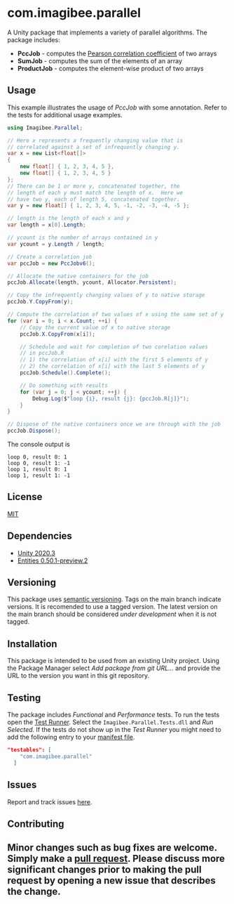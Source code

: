 # com.imagibee.parallel
A Unity package that implements a variety of parallel algorithms.  The package includes:

* __PccJob__ - computes the [Pearson correlation coefficient](https://en.wikipedia.org/wiki/Pearson_correlation_coefficient) of two arrays
* __SumJob__ - computes the sum of the elements of an array
* __ProductJob__ - computes the element-wise product of two arrays

## Usage
This example illustrates the usage of _PccJob_ with some annotation.  Refer to the tests for additional usage examples.
```cs
using Imagibee.Parallel;

// Here x represents a frequently changing value that is
// correlated against a set of infrequently changing y.
var x = new List<float[]>
{
    new float[] { 1, 2, 3, 4, 5 },
    new float[] { 1, 2, 3, 4, 5 }
};
// There can be 1 or more y, concatenated together, the
// length of each y must match the length of x.  Here we
// have two y, each of length 5, concatenated together.
var y = new float[] { 1, 2, 3, 4, 5, -1, -2, -3, -4, -5 };

// length is the length of each x and y
var length = x[0].Length;

// ycount is the number of arrays contained in y
var ycount = y.Length / length;

// Create a correlation job
var pccJob = new PccJobv6();

// Allocate the native containers for the job
pccJob.Allocate(length, ycount, Allocator.Persistent);

// Copy the infrequently changing values of y to native storage
pccJob.Y.CopyFrom(y);

// Compute the correlation of two values of x using the same set of y
for (var i = 0; i < x.Count; ++i) {
    // Copy the current value of x to native storage
    pccJob.X.CopyFrom(x[i]);

    // Schedule and wait for completion of two corelation values
    // in pccJob.R
    // 1) the correlation of x[i] with the first 5 elements of y
    // 2) the correlation of x[i] with the last 5 elements of y
    pccJob.Schedule().Complete();

    // Do something with results
    for (var j = 0; j < ycount; ++j) {
        Debug.Log($"loop {i}, result {j}: {pccJob.R[j]}");
    }
}

// Dispose of the native containers once we are through with the job
pccJob.Dispose();
```

The console output is
```shell
loop 0, result 0: 1
loop 0, result 1: -1
loop 1, result 0: 1
loop 1, result 1: -1
```

## License
[MIT](https://www.mit.edu/~amini/LICENSE.md)

## Dependencies
* [Unity 2020.3](https://unity3d.com/unity/whats-new/2020.3.0)
* [Entities 0.50.1-preview.2](https://docs.unity3d.com/Packages/com.unity.entities@0.50/manual/index.html)

## Versioning
This package uses [semantic versioning](https://en.wikipedia.org/wiki/Software_versioning#Semantic_versioning).  Tags on the main branch indicate versions.  It is recomended to use a tagged version.  The latest version on the main branch should be considered _under development_ when it is not tagged.

## Installation
This package is intended to be used from an existing Unity project.  Using the Package Manager select _Add package from git URL..._ and provide the URL to the version you want in this git repository.

## Testing
The package includes _Functional_ and _Performance_ tests.  To run the tests open the [Test Runner](https://docs.unity3d.com/2020.3/Documentation/Manual/testing-editortestsrunner.html).  Select the `Imagibee.Parallel.Tests.dll` and _Run Selected_.  If the tests do not show up in the _Test Runner_ you might need to add the following entry to your [manifest file](https://docs.unity3d.com/2020.3/Documentation/Manual/upm-manifestPrj.html).

```json
"testables": [
    "com.imagibee.parallel"
  ]
```

## Issues
Report and track issues [here](https://github.com/imagibee/com.imagibee.parallel/issues).

## Contributing
Minor changes such as bug fixes are welcome.  Simply make a [pull request](https://opensource.com/article/19/7/create-pull-request-github).  Please discuss more significant changes prior to making the pull request by opening a new issue that describes the change.
- 
